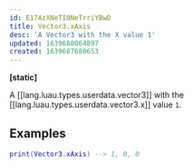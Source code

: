```yaml
---
id: E17AzXNeTI0NeTrriYBwD
title: Vector3.xAxis
desc: 'A Vector3 with the X value 1'
updated: 1639688064897
created: 1639687680653
---
```

**[static]**

A [[lang.luau.types.userdata.vector3]] with the [[lang.luau.types.userdata.vector3.x]] value `1`.
## Examples
```Lua
print(Vector3.xAxis) --> 1, 0, 0
```